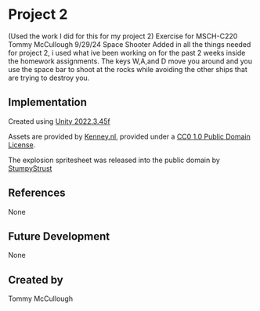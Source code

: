 # Project 2

(Used the work I did for this for my project 2)
Exercise for MSCH-C220 Tommy McCullough
9/29/24
Space Shooter
Added in all the things needed for project 2, i used what ive been working on for the past 2 weeks inside the homework assignments.
The keys W,A,and D move you around and you use the space bar to shoot at the rocks while avoiding the other ships that are trying to destroy you.

## Implementation

Created using [Unity 2022.3.45f](https://unity.com)

Assets are provided by [Kenney.nl](https://kenney.nl/assets/space-shooter-extension), provided under a [CC0 1.0 Public Domain License](https://creativecommons.org/publicdomain/zero/1.0/).

The explosion spritesheet was released into the public domain by [StumpyStrust](https://opengameart.org/content/explosion-sheet)

## References
None

## Future Development
None

## Created by
Tommy McCullough
